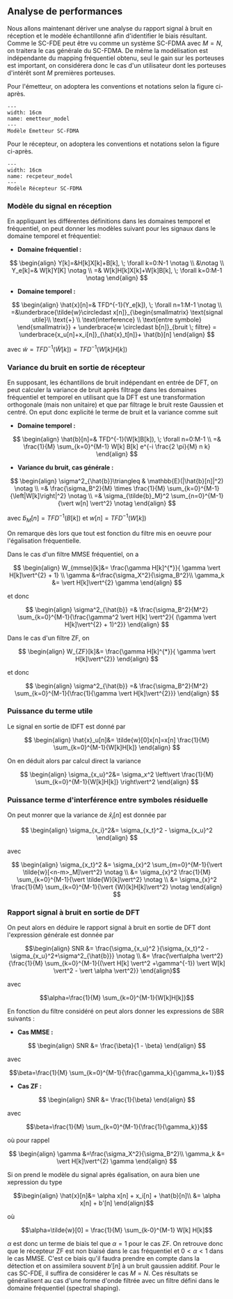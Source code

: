 ## Analyse de performances

Nous allons maintenant dériver une analyse du rapport signal à bruit en réception et le modèle échantillonné afin d'identifier le biais résultant. Comme le SC-FDE peut être vu comme un système SC-FDMA avec $M=N,$ on traitera le cas générale du SC-FDMA. De même la modélisation est indépendante du mapping fréquentiel obtenu, seul le gain sur les porteuses est important, on considérera donc le cas d'un utilisateur dont les porteuses d'intérêt sont $M$ premières porteuses.

Pour l'émetteur, on adoptera les conventions et notations selon la figure ci-après.

```{figure} ./images/emetteur.png
---
width: 16cm
name: emetteur_model
---
Modèle Emetteur SC-FDMA
```

Pour le récepteur, on adoptera les conventions et notations selon la figure ci-après.


```{figure} ./images/recepteur.png
---
width: 16cm
name: recpeteur_model
---
Modèle Récepteur SC-FDMA
```


### Modèle du signal en réception

En appliquant les différentes définitions dans les domaines temporel et fréquentiel, on peut donner les modèles suivant pour les signaux dans le domaine temporel et fréquentiel:

- **Domaine fréquentiel :**

$$
\begin{align}
Y[k]=&H[k]X[k]+B[k], \; \forall k=0:N-1 \notag \\
&\notag \\
Y_e[k]=& W[k]Y[K] \notag \\
=& W[k]H[k]X[k]+W[k]B[k], \; \forall k=0:M-1 \notag
\end{align}
$$

- **Domaine temporel :**

$$
\begin{align}
\hat{x}[n]=& TFD^{-1}(Y_e[k]), \; \forall n=1:M-1 \notag \\
=&\underbrace{\tilde{w}\circledast x[n]}_{\begin{smallmatrix} 
  \text{signal utile}\\ 
  \text{+} \\
  \text{interference} \\ \text{entre symbole}
\end{smallmatrix}} + \underbrace{w \circledast b[n]}_{bruit \; filtre} = \underbrace{x_u[n]+x_i[n]}_{\hat{x}_t[n]}+ \hat{b}[n] 
\end{align}
$$

avec $\tilde{w}=TFD^{-1}(\tilde{W}[k])=TFD^{-1}(W[k]H[k])$



### Variance du bruit en sortie de récepteur
 
En supposant, les échantillons de bruit indépendant en entrée de DFT, on peut calculer la variance de bruit après filtrage dans les domaines fréquentiel et temporel en utilisant que la DFT est une transformation orthogonale (mais non unitaire) et que par filtrage le bruit reste Gaussien et centré. On eput donc explicité le terme de bruit et la variance comme suit

- **Domaine temporel :**

$$
\begin{align}
\hat{b}[n]=& TFD^{-1}(W[k]B[k]), \; \forall n=0:M-1  \\
=& \frac{1}{M} \sum_{k=0}^{M-1} W[k] B[k] e^{-i \frac{2 \pi}{M} n k}
\end{align}
$$

- **Variance du bruit, cas générale :**

$$
\begin{align}
\sigma^2_{\hat{b}}\triangleq & \mathbb{E}(|\hat{b}[n]|^2) \notag \\
=&  \frac{\sigma_B^2}{M} \times \frac{1}{M}  \sum_{k=0}^{M-1}{\left|W[k]\right|^2} \notag \\
=&  \sigma_{\tilde{b}_M}^2 \sum_{n=0}^{M-1}{\vert w[n] \vert^2} \notag
\end{align}
$$

avec $\tilde{b}_M[n]=TFD^{-1}(B[k])$ et $w[n]=TFD^{-1}(W[k])$


On remarque dès lors que tout est fonction du filtre mis en oeuvre pour l'égalisation fréquentielle.

Dans le cas d'un filtre MMSE fréquentiel, on a

$$
\begin{align}
W_{mmse}[k]&= \frac{\gamma H[k]^{*}}{ \gamma \vert H[k]\vert^{2} + 1} \\
\gamma &=\frac{\sigma_X^2}{\sigma_B^2}\\
\gamma_k &=  \vert H[k]\vert^{2} \gamma
\end{align}
$$

et donc

$$
\begin{align}
\sigma^2_{\hat{b}} =& \frac{\sigma_B^2}{M^2} \sum_{k=0}^{M-1}{\frac{\gamma^2 \vert H[k] \vert^2}{ (\gamma \vert H[k]\vert^{2} + 1)^2}}
\end{align}
$$

Dans le cas d'un filtre ZF, on

$$
\begin{align}
W_{ZF}[k]&= \frac{\gamma H[k]^{*}}{ \gamma \vert H[k]\vert^{2}}
\end{align}
$$

et donc

$$
\begin{align}
\sigma^2_{\hat{b}} =& \frac{\sigma_B^2}{M^2} \sum_{k=0}^{M-1}{\frac{1}{\gamma \vert H[k]\vert^{2}}}
\end{align}
$$

### Puissance du terme utile

Le signal en sortie de IDFT est donné par

$$
\begin{align}
\hat{x}_u[n]&= \tilde{w}[0]x[n]=x[n] \frac{1}{M} \sum_{k=0}^{M-1}{W[k]H[k]}
\end{align}
$$

On en déduit alors par calcul direct la variance

$$
\begin{align}
\sigma_{x_u}^2&= \sigma_x^2 \left\vert \frac{1}{M} \sum_{k=0}^{M-1}{W[k]H[k]} \right\vert^2
\end{align}
$$


### Puissance terme d'interférence entre symboles résiduelle


On peut monrer que la variance de $\hat{x}_i[n]$ est donnée par

$$
\begin{align}
\sigma_{x_i}^2&= \sigma_{x_t}^2 - \sigma_{x_u}^2
\end{align}
$$

avec

$$
\begin{align}
\sigma_{x_t}^2 &= \sigma_{x}^2 \sum_{m=0}^{M-1}{\vert \tilde{w}[<n-m>_M]\vert^2} \notag \\
&= \sigma_{x}^2 \frac{1}{M} \sum_{k=0}^{M-1}{\vert \tilde{W}[k]\vert^2} \notag \\
&= \sigma_{x}^2 \frac{1}{M} \sum_{k=0}^{M-1}{\vert {W}[k]H[k]\vert^2} \notag
\end{align}
$$

### Rapport signal à bruit en sortie de DFT

On peut alors en déduire le rapport  signal à bruit en sortie de DFT dont l'expression générale est donnée par

$$\begin{align}
SNR &= \frac{\sigma_{x_u}^2 }{\sigma_{x_t}^2 - \sigma_{x_u}^2+\sigma^2_{\hat{b}}}  \notag \\
&= \frac{\vert\alpha \vert^2}{\frac{1}{M} \sum_{k=0}^{M-1}{(\vert H[k] \vert^2 +\gamma^{-1}) \vert W[k] \vert^2 - \vert \alpha \vert^2}}
\end{align}$$

avec 

$$\alpha=\frac{1}{M} \sum_{k=0}^{M-1}{W[k]H[k]}$$

En fonction du filtre considéré on peut alors donner les expressions de SBR suivants 
:

- **Cas MMSE :**

$$
\begin{align}
 SNR &= \frac{\beta}{1 - \beta}
\end{align}
$$

avec 

$$\beta=\frac{1}{M} \sum_{k=0}^{M-1}{\frac{\gamma_k}{\gamma_k+1}}$$

- **Cas ZF :**

$$
\begin{align}
 SNR &= \frac{1}{\beta}
\end{align}
$$

avec 

$$\beta=\frac{1}{M} \sum_{k=0}^{M-1}{\frac{1}{\gamma_k}}$$

où pour rappel

$$
\begin{align}
\gamma &=\frac{\sigma_X^2}{\sigma_B^2}\\
\gamma_k &=  \vert H[k]\vert^{2} \gamma
\end{align}
$$
 
Si on prend le modèle du signal après égalisation, on aura bien une xepression du type

$$\begin{align}
\hat{x}[n]&= \alpha x[n] + x_i[n] + \hat{b}[n]\\
&= \alpha x[n] + b'[n]
\end{align}$$

où 

$$\alpha=\tilde{w}[0] = \frac{1}{M} \sum_{k-0}^{M-1} W[k] H[k]$$

$\alpha$ est donc un terme de biais tel que $\alpha=1$ pour le cas ZF. On retrouve donc que le récepteur ZF est non biaisé dans le cas fréquentiel et $0<\alpha<1$ dans le cas MMSE. C'est ce biais qu'il faudra prendre en compte dans la détection et on assimilera souvent $b'[n]$ à un bruit gaussien additif. Pour le cas SC-FDE, il suffira de considérer le cas $M=N.$ Ces résultats se généralisent au cas d'une forme d'onde filtrée avec un filtre défini dans le domaine fréquentiel (spectral shaping).


